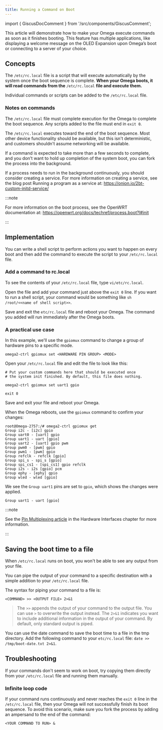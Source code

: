 ```yaml
---
title: Running a Command on Boot
---
```


import { GiscusDocComment } from '/src/components/GiscusComment';

This article will demonstrate how to make your Omega execute commands as soon as it finishes booting. This feature has multiple applications, like displaying a welcome message on the OLED Expansion upon Omega’s boot or connecting to a server of your choice.

## Concepts

The `/etc/rc.local` file is a script that will execute automatically by the system once the boot sequence is complete. **When your Omega boots, it will read commands from the** `/etc/rc.local` **file and execute them.**

Individual commands or scripts can be added to the `/etc/rc.local` file.

### Notes on commands

The `/etc/rc.local` file must complete execution for the Omega to complete the boot sequence. Any scripts added to the file must end in `exit 0`.

The `/etc/rc.local` executes toward the end of the boot sequence. Most other device functionality should be available, but this isn't deterministic, and customers shouldn't assume networking will be available.

If a command is expected to take more than a few seconds to complete, and you don’t want to hold up completion of the system boot, you can fork the process into the background.

If a process needs to run in the background continuously, you should consider creating a service. For more information on creating a service, see the blog post Running a program as a service at: https://onion.io/2bt-custom-initd-service/

:::note

For more information on the boot process, see the OpenWRT documentation at: https://openwrt.org/docs/techref/process.boot?l#init

:::

## Implementation

You can write a shell script to perform actions you want to happen on every boot and then add the command to execute the script to your `/etc/rc.local` file.

### Add a command to rc.local

To see the contents of your `/etc/rc.local` file, type `vi/etc/rc.local`.

Open the file and add your command just above the `exit 0` line. If you want to run a shell script, your command would be something like `sh /root/<<name of shell script>>`.

Save and exit the `etc/rc.local` file and reboot your Omega. The command you added will run immediately after the Omega boots.

### A practical use case

In this example, we'll use the `gpiomux` command to change a group of hardware pins to a specific mode.

```Shell
omega2-ctrl gpiomux set <HARDWARE PIN GROUP> <MODE>
```

Open your `/etc/rc.local` file and edit the file to look like this:

```Shell
# Put your custom commands here that should be executed once
# the system init finished. By default, this file does nothing.

omega2-ctrl gpiomux set uart1 gpio

exit 0
```

Save and exit your file and reboot your Omega.

When the Omega reboots, use the `gpiomux` command to confirm your changes:

```Shell
root@Omega-2757:/# omega2-ctrl gpiomux get
Group i2c - [i2c] gpio
Group uart0 - [uart] gpio
Group uart1 - uart [gpio]
Group uart2 - [uart] gpio pwm
Group pwm0 - [pwm] gpio
Group pwm1 - [pwm] gpio
Group refclk - refclk [gpio]
Group spi_s - spi_s [gpio]
Group spi_cs1 - [spi_cs1] gpio refclk
Group i2s - i2s [gpio] pcm
Group ephy - [ephy] gpio
Group wled - wled [gpio]
```

We see the `Group uart1` pins are set to `gpio`, which shows the changes were applied.

```Shell
Group uart1 - uart [gpio]
```

:::note

See the [Pin Multiplexing article](/hardware-interfaces/pin-multiplexing) in the Hardware Interfaces chapter for more information. 

:::

## Saving the boot time to a file

When `/etc/rc.local` runs on boot, you won't be able to see any output from your file.

You can pipe the output of your command to a specific destination with a simple addition to your `/etc/rc.local` file.

The syntax for piping your command to a file is:

 ```Shell
<COMMAND> >> <OUTPUT FILE> 2>&1
```

> The `>>` appends the output of your command to the output file. You can use `>` to overwrite the output instead. The `2>&1` indicates you want to include additional information in the output of your command. By default, only standard output is piped.

You can use the date command to save the boot time to a file in the tmp directory. Add the following command to your `etc/rc.local` file: `date >> /tmp/boot-date.txt 2>&1`.

## Troubleshooting

If your commands don't seem to work on boot, try copying them directly from your `/etc/rc.local` file and running them manually.

### Infinite loop code

If your command runs continuously and never reaches the `exit 0` line in the `/etc/rc.local` file, then your Omega will not successfully finish its boot sequence. To avoid this scenario, make sure you fork the process by adding an ampersand to the end of the command:

```Shell
<YOUR COMMAND TO RUN> &
```

<GiscusDocComment />

